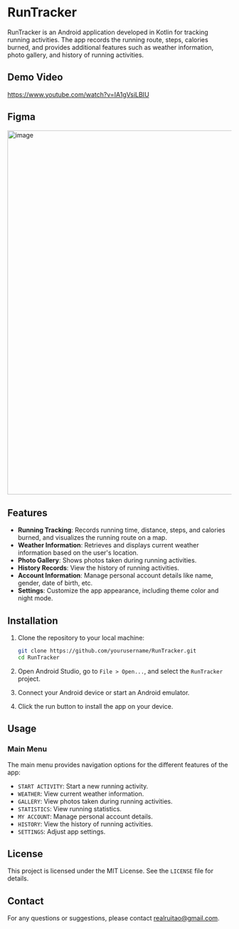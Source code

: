 # RunTracker

RunTracker is an Android application developed in Kotlin for tracking running activities. The app records the running route, steps, calories burned, and provides additional features such as weather information, photo gallery, and history of running activities.

## Demo Video
https://www.youtube.com/watch?v=IA1gVsiLBIU

## Figma
<img width="817" alt="image" src="https://github.com/Skymore/run-tracker-kotlin/assets/11980286/b0c4a128-8fd6-4e6b-bdb4-df76576a7d7e">


## Features

- **Running Tracking**: Records running time, distance, steps, and calories burned, and visualizes the running route on a map.
- **Weather Information**: Retrieves and displays current weather information based on the user's location.
- **Photo Gallery**: Shows photos taken during running activities.
- **History Records**: View the history of running activities.
- **Account Information**: Manage personal account details like name, gender, date of birth, etc.
- **Settings**: Customize the app appearance, including theme color and night mode.

## Installation

1. Clone the repository to your local machine:
    ```sh
    git clone https://github.com/yourusername/RunTracker.git
    cd RunTracker
    ```

2. Open Android Studio, go to `File > Open...`, and select the `RunTracker` project.

3. Connect your Android device or start an Android emulator.

4. Click the run button to install the app on your device.

## Usage

### Main Menu

The main menu provides navigation options for the different features of the app:
- `START ACTIVITY`: Start a new running activity.
- `WEATHER`: View current weather information.
- `GALLERY`: View photos taken during running activities.
- `STATISTICS`: View running statistics.
- `MY ACCOUNT`: Manage personal account details.
- `HISTORY`: View the history of running activities.
- `SETTINGS`: Adjust app settings.


## License

This project is licensed under the MIT License. See the `LICENSE` file for details.

## Contact

For any questions or suggestions, please contact [realruitao@gmail.com](mailto:realruitao@gmail.com).
